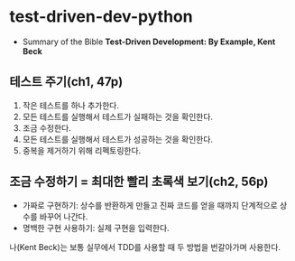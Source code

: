 # test-driven-dev-python

- Summary of the Bible **Test-Driven Development: By Example, Kent Beck**

## 테스트 주기(ch1, 47p)

1. 작은 테스트를 하나 추가한다.
2. 모든 테스트를 실행해서 테스트가 실패하는 것을 확인한다.
3. 조금 수정한다.
4. 모든 테스트를 실행해서 테스트가 성공하는 것을 확인한다.
5. 중복을 제거하기 위해 리펙토링한다.

## 조금 수정하기 = 최대한 빨리 초록색 보기(ch2, 56p)

- 가짜로 구현하기: 상수를 반환하게 만들고 진짜 코드를 얻을 때까지 단계적으로 상수를 바꾸어 나간다.
- 명백한 구현 사용하기: 실제 구현을 입력한다.

나(Kent Beck)는 보통 실무에서 TDD를 사용할 때 두 방법을 번갈아가며 사용한다.
